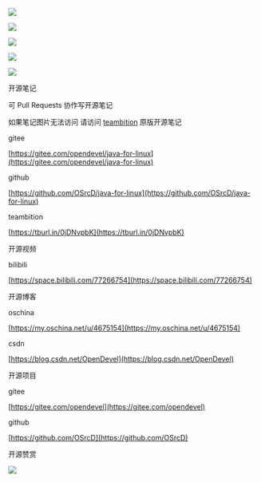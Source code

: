 ![](https://tcs.teambition.net/storage/3122e4ea38dd4237d9119b0a6dc718843b9b?Signature=eyJhbGciOiJIUzI1NiIsInR5cCI6IkpXVCJ9.eyJBcHBJRCI6IjU5Mzc3MGZmODM5NjMyMDAyZTAzNThmMSIsIl9hcHBJZCI6IjU5Mzc3MGZmODM5NjMyMDAyZTAzNThmMSIsIl9vcmdhbml6YXRpb25JZCI6IjVmNTQ2ZDkyODI1NWU3ZjU1MzkxZmUwOSIsImV4cCI6MTYxMzY1OTY4NSwiaWF0IjoxNjEzMDU0ODg1LCJyZXNvdXJjZSI6Ii9zdG9yYWdlLzMxMjJlNGVhMzhkZDQyMzdkOTExOWIwYTZkYzcxODg0M2I5YiJ9.4GMjsYvX6xppk0ddI3QPEniEw5xsFv79g0novRI1iKQ&download=image.png "")

![](https://tcs.teambition.net/storage/312235051f394fd4b6740ab9dcf27d528fac?Signature=eyJhbGciOiJIUzI1NiIsInR5cCI6IkpXVCJ9.eyJBcHBJRCI6IjU5Mzc3MGZmODM5NjMyMDAyZTAzNThmMSIsIl9hcHBJZCI6IjU5Mzc3MGZmODM5NjMyMDAyZTAzNThmMSIsIl9vcmdhbml6YXRpb25JZCI6IjVmNTQ2ZDkyODI1NWU3ZjU1MzkxZmUwOSIsImV4cCI6MTYxMzY1OTcwMCwiaWF0IjoxNjEzMDU0OTAwLCJyZXNvdXJjZSI6Ii9zdG9yYWdlLzMxMjIzNTA1MWYzOTRmZDRiNjc0MGFiOWRjZjI3ZDUyOGZhYyJ9.E6aLeLjbSZN10Wh2w1vsLYE86msp3gMhky7lggN43Tw&download=image.png "")

![](https://tcs.teambition.net/storage/31222337be29af467ea25d3a3f93111432a8?Signature=eyJhbGciOiJIUzI1NiIsInR5cCI6IkpXVCJ9.eyJBcHBJRCI6IjU5Mzc3MGZmODM5NjMyMDAyZTAzNThmMSIsIl9hcHBJZCI6IjU5Mzc3MGZmODM5NjMyMDAyZTAzNThmMSIsIl9vcmdhbml6YXRpb25JZCI6IjVmNTQ2ZDkyODI1NWU3ZjU1MzkxZmUwOSIsImV4cCI6MTYxMzY1OTcyMSwiaWF0IjoxNjEzMDU0OTIxLCJyZXNvdXJjZSI6Ii9zdG9yYWdlLzMxMjIyMzM3YmUyOWFmNDY3ZWEyNWQzYTNmOTMxMTE0MzJhOCJ9.zOXtxZEACkjP0CxTFlmx9-ASeSlO29ab_oYvxahTsuU&download=image.png "")

![](https://tcs.teambition.net/storage/31229e45855b29aba39b6dfd4e75b1bcc0f3?Signature=eyJhbGciOiJIUzI1NiIsInR5cCI6IkpXVCJ9.eyJBcHBJRCI6IjU5Mzc3MGZmODM5NjMyMDAyZTAzNThmMSIsIl9hcHBJZCI6IjU5Mzc3MGZmODM5NjMyMDAyZTAzNThmMSIsIl9vcmdhbml6YXRpb25JZCI6IjVmNTQ2ZDkyODI1NWU3ZjU1MzkxZmUwOSIsImV4cCI6MTYxMzY1OTczNywiaWF0IjoxNjEzMDU0OTM3LCJyZXNvdXJjZSI6Ii9zdG9yYWdlLzMxMjI5ZTQ1ODU1YjI5YWJhMzliNmRmZDRlNzViMWJjYzBmMyJ9.KCOeOJUfFxVhZBflVQd8Ek8hCTc0HT4ar5O9VpjfLWY&download=image.png "")

![](https://tcs.teambition.net/storage/31228e3d7dbc5af63e340ce95cc692cf1896?Signature=eyJhbGciOiJIUzI1NiIsInR5cCI6IkpXVCJ9.eyJBcHBJRCI6IjU5Mzc3MGZmODM5NjMyMDAyZTAzNThmMSIsIl9hcHBJZCI6IjU5Mzc3MGZmODM5NjMyMDAyZTAzNThmMSIsIl9vcmdhbml6YXRpb25JZCI6IjVmNTQ2ZDkyODI1NWU3ZjU1MzkxZmUwOSIsImV4cCI6MTYxMzY1OTc1MiwiaWF0IjoxNjEzMDU0OTUyLCJyZXNvdXJjZSI6Ii9zdG9yYWdlLzMxMjI4ZTNkN2RiYzVhZjYzZTM0MGNlOTVjYzY5MmNmMTg5NiJ9.esoENmQvB5f-VLnSJqJxYgAFZ0Sse9Ac2-D_8jFa36E&download=image.png "")





开源笔记

可 Pull Requests 协作写开源笔记

如果笔记图片无法访问 请访问 [teambition](https://tburl.in/0jDNvpbK) 原版开源笔记

gitee

[https://gitee.com/opendevel/java-for-linux](https://gitee.com/opendevel/java-for-linux)

github

[https://github.com/OSrcD/java-for-linux](https://github.com/OSrcD/java-for-linux)

teambition

[https://tburl.in/0jDNvpbK](https://tburl.in/0jDNvpbK)

开源视频

bilibili

[https://space.bilibili.com/77266754](https://space.bilibili.com/77266754)

开源博客

oschina

[https://my.oschina.net/u/4675154](https://my.oschina.net/u/4675154)

csdn

[https://blog.csdn.net/OpenDevel](https://blog.csdn.net/OpenDevel)

开源项目

gitee

[https://gitee.com/opendevel](https://gitee.com/opendevel)

github

[https://github.com/OSrcD](https://github.com/OSrcD)

开源赞赏

![](https://tcs.teambition.net/storage/3121aed56e96d914e1046f3b498b493ce232?Signature=eyJhbGciOiJIUzI1NiIsInR5cCI6IkpXVCJ9.eyJBcHBJRCI6IjU5Mzc3MGZmODM5NjMyMDAyZTAzNThmMSIsIl9hcHBJZCI6IjU5Mzc3MGZmODM5NjMyMDAyZTAzNThmMSIsIl9vcmdhbml6YXRpb25JZCI6IiIsImV4cCI6MTYxMzY1OTY4NCwiaWF0IjoxNjEzMDU0ODg0LCJyZXNvdXJjZSI6Ii9zdG9yYWdlLzMxMjFhZWQ1NmU5NmQ5MTRlMTA0NmYzYjQ5OGI0OTNjZTIzMiJ9.__54CEA5CKpEIJ2fqtEg2p82ubXxUKwQI82WRmhzv3o&download=image.png "")

